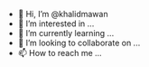 - 👋 Hi, I’m @khalidmawan
- 👀 I’m interested in ...
- 🌱 I’m currently learning ...
- 💞️ I’m looking to collaborate on ...
- 📫 How to reach me ...

<!---
khalidmawan/khalidmawan is a ✨ special ✨ repository because its `README.md` (this file) appears on your GitHub profile.
You can click the Preview link to take a look at your changes.
--->
